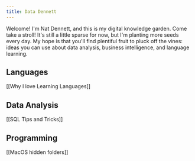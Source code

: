 ```yaml
---
title: Data Dennett
---
```

Welcome! I'm Nat Dennett, and this is my digital knowledge garden. Come take a stroll! It's still a little sparse for now, but I'm planting more seeds every day. My hope is that you'll find plentiful fruit to pluck off the vines: ideas you can use about data analysis, business intelligence, and language learning.

## Languages
[[Why I love Learning Languages]]

## Data Analysis
[[SQL Tips and Tricks]]

## Programming
[[MacOS hidden folders]]